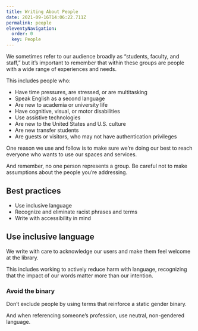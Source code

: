 ```yaml
---
title: Writing About People
date: 2021-09-16T14:06:22.711Z
permalink: people
eleventyNavigation:
  order: 0
  key: People
---
```

We sometimes refer to our audience broadly as “students, faculty, and staff,” but it’s important to remember that within these groups are people with a wide range of experiences and needs.

This includes people who:

* Have time pressures, are stressed, or are multitasking
* Speak English as a second language
* Are new to academia or university life
* Have cognitive, visual, or motor disabilities 
* Use assistive technologies 
* Are new to the United States and U.S. culture
* Are new transfer students
* Are guests or visitors, who may not have authentication privileges

One reason we use <plain language> and follow <accessibility principles> is to make sure we’re doing our best to reach everyone who wants to use our spaces and services. 

And remember, no one person represents a group. Be careful not to make assumptions about the people you’re addressing.

## Best practices 

* Use inclusive language
* Recognize and eliminate racist phrases and terms
* Write with accessibility in mind

## Use inclusive language

We write with care to acknowledge our users and make them feel welcome at the library. 

This includes working to actively reduce harm with language, recognizing that the impact of our words matter more than our intention. 

### Avoid the binary

Don’t exclude people by using terms that reinforce a static gender binary. 

And when referencing someone’s profession, use neutral, non-gendered language.